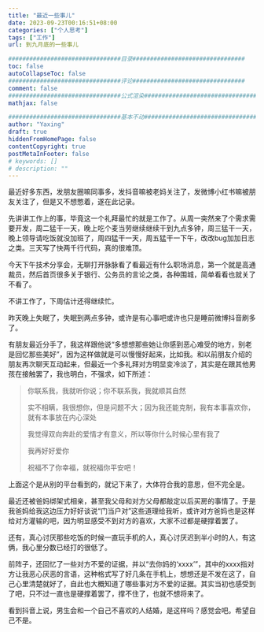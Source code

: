 ```yaml
---
title: "最近一些事儿"
date: 2023-09-23T00:16:51+08:00
categories: ["个人思考"]
tags: ["工作"]
url: 到九月底的一些事儿

################################目录################################
toc: false
autoCollapseToc: false
################################评论################################
comment: false
################################公式渲染################################
mathjax: false

################################基本不动################################
author: "Yaxing"
draft: true
hiddenFromHomePage: false
contentCopyright: true
postMetaInFooter: false
# keywords: []
# description: ""
---
```


最近好多东西，发朋友圈嘛同事多，发抖音嘛被老妈关注了，发微博小红书嘛被朋友关注了，但是又不想憋着，遂在此记录。<!--more-->

先讲讲工作上的事，毕竟这一个礼拜最忙的就是工作了。从周一突然来了个需求需要开发，周二猛干一天，晚上吃个麦当劳继续继续干到九点多钟，周三猛干一天，晚上领导请吃饭就没加班了，周四猛干一天，周五猛干一下午，改改bug加加日志之类。三天写了快两千行代码，真的很难顶。

今天下午技术分享会，无聊打开脉脉看了看最近有什么职场消息，第一个就是高通裁员，然后首页很多关于银行、公务员的言论之类，各种围城，简单看看也就关了不看了。

不讲工作了，下周估计还得继续忙。

昨天晚上失眠了，失眠到两点多钟，或许是有心事吧或许也只是睡前微博抖音刷多了。

有朋友最近分手了，我这样跟他说“多想想那些她让你感到恶心难受的地方，别老是回忆那些美好”，因为这样做就是可以慢慢好起来，比如我。和以前朋友介绍的朋友再次聊天互动起来，但最近一个多礼拜对方明显变冷淡了，其实是在跟其他男孩在接触罢了，我也明白，不强求，如下所述：

> 你联系我，我就听你说；你不联系我，我就顺其自然
>
> 实不相瞒，我很想你，但是问题不大；因为我还能克制，我有本事喜欢你，就有本事放在内心深处
>
> 我觉得双向奔赴的爱情才有意义，所以等你什么时候心里有我了
>
> 我再好好爱你
>
> 祝福不了你幸福，就祝福你平安吧！

上面这个是从别的平台看到的，就记下来了，大体符合我的意思，但不完全是。

最近还被爸妈绑架式相亲，甚至我父母和对方父母都敲定以后买房的事情了。于是我爸妈给我这边压力好好谈说“门当户对”这些道理给我听，或许对方爸妈也是这样给对方灌输的吧，因为明显感受不到对方的喜欢，大家不过都是硬撑着罢了。

还有，真心讨厌那些吃饭的时候一直玩手机的人，真心讨厌迟到半小时的人，有这俩，我心里分数已经打的很低了。

前阵子，还回忆了一些对方不爱的证据，并以“去你妈的‘xxxx’”，其中的xxxx指对方让我恶心厌恶的言语，这种格式写了好几条在手机上，想想还是不发在这了，自己心里清楚就好了，自此也大概知道了哪些事对方不爱的证据。其实当初也感受到了吧，只不过一直也是硬撑着罢了，撑不住了，也就不想将来了。

看到抖音上说，男生会和一个自己不喜欢的人结婚，是这样吗？感觉会吧。希望自己不是。
